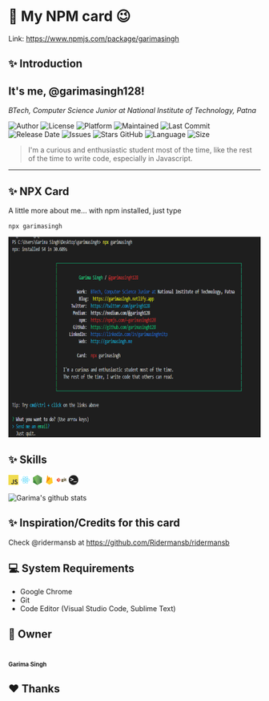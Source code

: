 # 👣 My NPM card 😉 

Link: https://www.npmjs.com/package/garimasingh
## ✨ Introduction
<h2>It's me, @garimasingh128!</h2>
<p><em>BTech, Computer Science Junior at National Institute of Technology, Patna</br>
</em></p>


![Author](https://img.shields.io/badge/author-garimasingh128-orange)
![License](https://img.shields.io/badge/license-MIT-brightgreen)
![Platform](https://img.shields.io/badge/platform-Visual%20Studio%20Code-blue)
![Maintained](https://img.shields.io/maintenance/yes/2020)
![Last Commit](https://img.shields.io/github/last-commit/garimasingh128/garimasingh-NPM-card)
![Release Date](https://img.shields.io/github/release-date/garimasingh128/garimasingh-NPM-card)
![Issues](https://img.shields.io/github/issues/garimasingh128/garimasingh-NPM-card)
![Stars GitHub](https://img.shields.io/github/stars/garimasingh128/garimasingh-NPM-card)
![Language](https://img.shields.io/github/languages/top/garimasingh128/garimasingh-NPM-card)
![Size](https://img.shields.io/github/repo-size/garimasingh128/garimasingh-NPM-card)



> I'm a curious and enthusiastic student most of the time, like the rest of the time to write code, especially in Javascript. 

-----------

## ✨ NPX Card

A little more about me... with npm installed, just type

```
npx garimasingh
```
<img src="https://github.com/garimasingh128/garimasingh-NPM-card/blob/main/Screenshot.png" height="400" width="800"></img>

## ✨ Skills

<code><img height="20" src="https://raw.githubusercontent.com/github/explore/80688e429a7d4ef2fca1e82350fe8e3517d3494d/topics/javascript/javascript.png"></code>
<code><img height="20" src="https://raw.githubusercontent.com/github/explore/80688e429a7d4ef2fca1e82350fe8e3517d3494d/topics/react/react.png"></code>
<code><img height="20" src="https://raw.githubusercontent.com/github/explore/80688e429a7d4ef2fca1e82350fe8e3517d3494d/topics/nodejs/nodejs.png"></code>
<code><img height="20" src="https://raw.githubusercontent.com/github/explore/80688e429a7d4ef2fca1e82350fe8e3517d3494d/topics/firebase/firebase.png"></code>
<code><img height="20" src="https://raw.githubusercontent.com/github/explore/80688e429a7d4ef2fca1e82350fe8e3517d3494d/topics/git/git.png"></code>
<code><img height="20" src="https://raw.githubusercontent.com/github/explore/80688e429a7d4ef2fca1e82350fe8e3517d3494d/topics/terminal/terminal.png"></code>



![Garima's github stats](https://github-readme-stats.vercel.app/api?username=garimasingh128&show_icons=true&hide_border=true)

## ✨ Inspiration/Credits for this card

Check @ridermansb at https://github.com/Ridermansb/ridermansb


## 💻 System Requirements
-  Google Chrome
-  Git
-  Code Editor (Visual Studio Code, Sublime Text)


## 👬 Owner

<a href="https://github.com/garimasingh128"><img src="https://avatars3.githubusercontent.com/u/44302373?s=460&u=efaafa72f4d83d40b66fc68258d14cebbf1d7de0&v=4" width="100px;" alt=""/><br /><sub><b>Garima Singh</b></sub></a><br/>

## ❤️ Thanks

